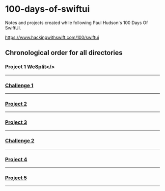 # 100-days-of-swiftui
Notes and projects created while following Paul Hudson's 100 Days Of SwiftUI.

https://www.hackingwithswift.com/100/swiftui

## Chronological order for all directories

### Project 1 <a href=https://github.com/PaneradFisk/100-days-of-swiftui/tree/main/Project01%20--%20WeSplit>WeSplit</>
---
### Challenge 1
---
### Project 2
---
### Project 3
---
### Challenge 2
---
### Project 4
---
### Project 5
---
